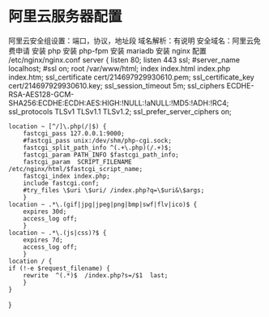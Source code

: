 # 阿里云服务器配置
阿里云安全组设置：端口，协议，地址段
域名解析：有说明
安全域名：阿里云免费申请
安装 php
安装 php-fpm
安装 mariadb
安装 nginx
配置 /etc/nginx/nginx.conf
server {
    listen 80;
    listen 443 ssl;
    #server_name localhost;
    #ssl on;
    root /var/www/html;
    index index.html index.php index.htm;
    ssl_certificate   cert/214697929930610.pem;
    ssl_certificate_key  cert/214697929930610.key;
    ssl_session_timeout 5m;
    ssl_ciphers ECDHE-RSA-AES128-GCM-SHA256:ECDHE:ECDH:AES:HIGH:!NULL:!aNULL:!MD5:!ADH:!RC4;
    ssl_protocols TLSv1 TLSv1.1 TLSv1.2;
    ssl_prefer_server_ciphers on;

    location ~ [^/]\.php(/|$) {
        fastcgi_pass 127.0.0.1:9000;
        #fastcgi_pass unix:/dev/shm/php-cgi.sock;
        fastcgi_split_path_info ^(.+\.php)(/.+)$;
        fastcgi_param PATH_INFO $fastcgi_path_info;
        fastcgi_param  SCRIPT_FILENAME  /etc/nginx/html/$fastcgi_script_name;
        fastcgi_index index.php;
        include fastcgi.conf;
        #try_files \$uri \$uri/ /index.php?q=\$uri&\$args;
        }
    location ~ .*\.(gif|jpg|jpeg|png|bmp|swf|flv|ico)$ {
        expires 30d;
        access_log off;
        }
    location ~ .*\.(js|css)?$ {
        expires 7d;
        access_log off;
        }
    location / {
    if (!-e $request_filename) {
        rewrite  ^(.*)$  /index.php?s=/$1  last;
        }
    }
 }

